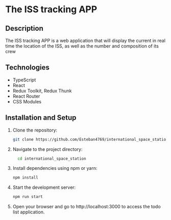 # The ISS tracking APP

## Description

The ISS tracking APP is a web application that will display the current in real time
the location of the ISS, as well as the number and composition of its crew

## Technologies
- TypeScript
- React
- Redux Toolkit, Redux Thunk
- React Router
- CSS Modules


## Installation and Setup

1. Clone the repository:

   ```sh
   git clone https://github.com/Esteban4769/international_space_station.git
   ```

2. Navigate to the project directory:
   
    ```sh
      cd international_space_station
    ```

3. Install dependencies using npm or yarn:

     ```sh
     npm install
     ```
4. Start the development server:

     ```sh
     npm run start
     ```

5. Open your browser and go to http://localhost:3000 to access the todo list application.